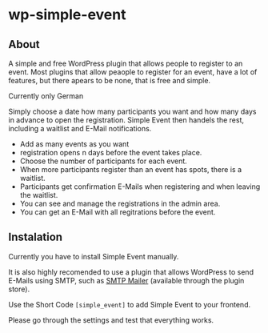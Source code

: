 # wp-simple-event
## About
A simple and free WordPress plugin that allows people to register to an event. Most plugins that allow peaople to register for an event, have a lot of features, but there apears to be none, that is free and simple.

Currently only German

Simply choose a date how many participants you want and how many days in advance to open the registration. Simple Event then handels the rest, including a waitlist and E-Mail notifications.

- Add as many events as you want
- registration opens n days before the event takes place.
- Choose the number of participants for each event.
- When more participants register than an event has spots, there is a waitlist.
- Participants get confirmation E-Mails when registering and when leaving the waitlist.
- You can see and manage the registrations in the admin area.
- You can get an E-Mail with all regitrations before the event.
  
## Instalation
Currently you have to install Simple Event manually. 

It is also highly recomended to use a plugin that allows WordPress to send E-Mails using SMTP, such as [SMTP Mailer](https://wordpress.org/plugins/smtp-mailer/) (available through the plugin store).

Use the Short Code `[simple_event]` to add Simple Event to your frontend.

Please go through the settings and test that everything works.

